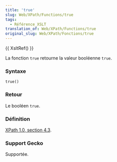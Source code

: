 ```yaml
---
title: 'true'
slug: Web/XPath/Functions/true
tags:
  - Référence_XSLT
translation_of: Web/XPath/Functions/true
original_slug: Web/XPath/Fonctions/true
---
```

{{ XsltRef() }}

La fonction `true` retourne la valeur booléenne `true`.

### Syntaxe

```
true()
```

### Retour

Le booléen `true`.

### Définition

[XPath 1.0, section 4.3](http://www.w3.org/TR/xpath#function-true).

### Support Gecko

Supportée.
